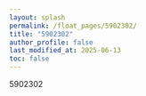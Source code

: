 ```yaml
---
layout: splash
permalink: /float_pages/5902302/
title: "5902302"
author_profile: false
last_modified_at: 2025-06-13
toc: false
---
```

 
5902302
